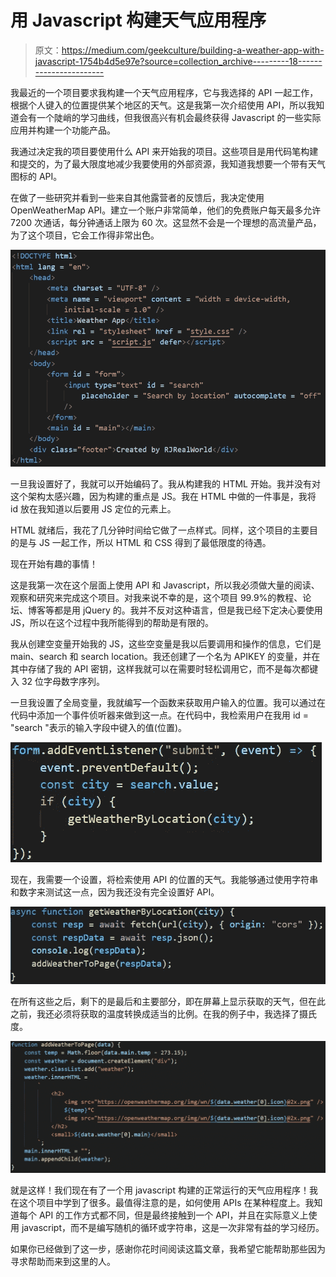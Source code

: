# 用 Javascript 构建天气应用程序

> 原文：<https://medium.com/geekculture/building-a-weather-app-with-javascript-1754b4d5e97e?source=collection_archive---------18----------------------->

我最近的一个项目要求我构建一个天气应用程序，它与我选择的 API 一起工作，根据个人键入的位置提供某个地区的天气。这是我第一次介绍使用 API，所以我知道会有一个陡峭的学习曲线，但我很高兴有机会最终获得 Javascript 的一些实际应用并构建一个功能产品。

我通过决定我的项目要使用什么 API 来开始我的项目。这些项目是用代码笔构建和提交的，为了最大限度地减少我要使用的外部资源，我知道我想要一个带有天气图标的 API。

在做了一些研究并看到一些来自其他露营者的反馈后，我决定使用 OpenWeatherMap API。建立一个账户非常简单，他们的免费账户每天最多允许 7200 次通话，每分钟通话上限为 60 次。这显然不会是一个理想的高流量产品，为了这个项目，它会工作得非常出色。

![](img/ed82956579ae1d1524576422e70093f7.png)

一旦我设置好了，我就可以开始编码了。我从构建我的 HTML 开始。我并没有对这个架构太感兴趣，因为构建的重点是 JS。我在 HTML 中做的一件事是，我将 id 放在我知道以后要用 JS 定位的元素上。

HTML 就绪后，我花了几分钟时间给它做了一点样式。同样，这个项目的主要目的是与 JS 一起工作，所以 HTML 和 CSS 得到了最低限度的待遇。

现在开始有趣的事情！

这是我第一次在这个层面上使用 API 和 Javascript，所以我必须做大量的阅读、观察和研究来完成这个项目。对我来说不幸的是，这个项目 99.9%的教程、论坛、博客等都是用 jQuery 的。我并不反对这种语言，但是我已经下定决心要使用 JS，所以在这个过程中我所能得到的帮助是有限的。

我从创建空变量开始我的 JS，这些空变量是我以后要调用和操作的信息，它们是 main、search 和 search location。我还创建了一个名为 APIKEY 的变量，并在其中存储了我的 API 密钥，这样我就可以在需要时轻松调用它，而不是每次都键入 32 位字母数字序列。

一旦我设置了全局变量，我就编写一个函数来获取用户输入的位置。我可以通过在代码中添加一个事件侦听器来做到这一点。在代码中，我检索用户在我用 id = "search "表示的输入字段中键入的值(位置)。

![](img/b6b57e0485dca5ffde9c706ebd6ad5dc.png)

现在，我需要一个设置，将检索使用 API 的位置的天气。我能够通过使用字符串和数字来测试这一点，因为我还没有完全设置好 API。

![](img/b236c69e3775c9e402220403c6d48198.png)

在所有这些之后，剩下的是最后和主要部分，即在屏幕上显示获取的天气，但在此之前，我还必须将获取的温度转换成适当的比例。在我的例子中，我选择了摄氏度。

![](img/124377671168407994703f514c11a1a7.png)

就是这样！我们现在有了一个用 javascript 构建的正常运行的天气应用程序！我在这个项目中学到了很多。最值得注意的是，如何使用 APIs 在某种程度上。我知道每个 API 的工作方式都不同，但是最终接触到一个 API，并且在实际意义上使用 javascript，而不是编写随机的循环或字符串，这是一次非常有益的学习经历。

如果你已经做到了这一步，感谢你花时间阅读这篇文章，我希望它能帮助那些因为寻求帮助而来到这里的人。